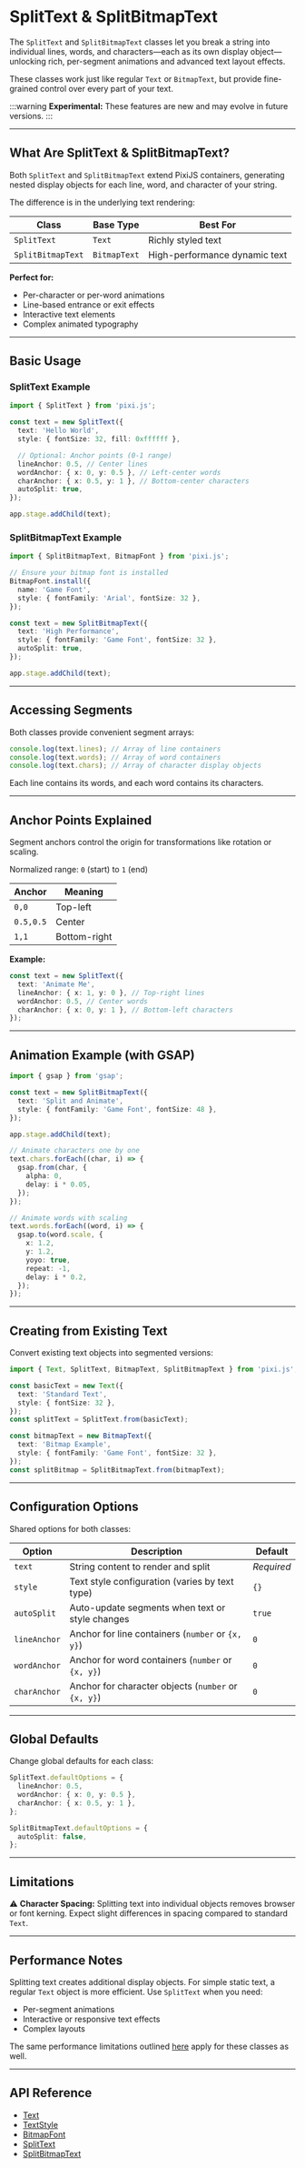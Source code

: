 # SplitText & SplitBitmapText

The `SplitText` and `SplitBitmapText` classes let you break a string into individual lines, words, and characters—each as its own display object—unlocking rich, per-segment animations and advanced text layout effects.

These classes work just like regular `Text` or `BitmapText`, but provide fine-grained control over every part of your text.

:::warning
**Experimental:** These features are new and may evolve in future versions.
:::

---

## What Are SplitText & SplitBitmapText?

Both `SplitText` and `SplitBitmapText` extend PixiJS containers, generating nested display objects for each line, word, and character of your string.

The difference is in the underlying text rendering:

| Class             | Base Type    | Best For                      |
| ----------------- | ------------ | ----------------------------- |
| `SplitText`       | `Text`       | Richly styled text            |
| `SplitBitmapText` | `BitmapText` | High-performance dynamic text |

**Perfect for:**

- Per-character or per-word animations
- Line-based entrance or exit effects
- Interactive text elements
- Complex animated typography

---

## Basic Usage

### SplitText Example

```ts
import { SplitText } from 'pixi.js';

const text = new SplitText({
  text: 'Hello World',
  style: { fontSize: 32, fill: 0xffffff },

  // Optional: Anchor points (0-1 range)
  lineAnchor: 0.5, // Center lines
  wordAnchor: { x: 0, y: 0.5 }, // Left-center words
  charAnchor: { x: 0.5, y: 1 }, // Bottom-center characters
  autoSplit: true,
});

app.stage.addChild(text);
```

### SplitBitmapText Example

```ts
import { SplitBitmapText, BitmapFont } from 'pixi.js';

// Ensure your bitmap font is installed
BitmapFont.install({
  name: 'Game Font',
  style: { fontFamily: 'Arial', fontSize: 32 },
});

const text = new SplitBitmapText({
  text: 'High Performance',
  style: { fontFamily: 'Game Font', fontSize: 32 },
  autoSplit: true,
});

app.stage.addChild(text);
```

---

## Accessing Segments

Both classes provide convenient segment arrays:

```ts
console.log(text.lines); // Array of line containers
console.log(text.words); // Array of word containers
console.log(text.chars); // Array of character display objects
```

Each line contains its words, and each word contains its characters.

---

## Anchor Points Explained

Segment anchors control the origin for transformations like rotation or scaling.

Normalized range: `0` (start) to `1` (end)

| Anchor    | Meaning      |
| --------- | ------------ |
| `0,0`     | Top-left     |
| `0.5,0.5` | Center       |
| `1,1`     | Bottom-right |

**Example:**

```ts
const text = new SplitText({
  text: 'Animate Me',
  lineAnchor: { x: 1, y: 0 }, // Top-right lines
  wordAnchor: 0.5, // Center words
  charAnchor: { x: 0, y: 1 }, // Bottom-left characters
});
```

---

## Animation Example (with GSAP)

```ts
import { gsap } from 'gsap';

const text = new SplitBitmapText({
  text: 'Split and Animate',
  style: { fontFamily: 'Game Font', fontSize: 48 },
});

app.stage.addChild(text);

// Animate characters one by one
text.chars.forEach((char, i) => {
  gsap.from(char, {
    alpha: 0,
    delay: i * 0.05,
  });
});

// Animate words with scaling
text.words.forEach((word, i) => {
  gsap.to(word.scale, {
    x: 1.2,
    y: 1.2,
    yoyo: true,
    repeat: -1,
    delay: i * 0.2,
  });
});
```

---

## Creating from Existing Text

Convert existing text objects into segmented versions:

```ts
import { Text, SplitText, BitmapText, SplitBitmapText } from 'pixi.js';

const basicText = new Text({
  text: 'Standard Text',
  style: { fontSize: 32 },
});
const splitText = SplitText.from(basicText);

const bitmapText = new BitmapText({
  text: 'Bitmap Example',
  style: { fontFamily: 'Game Font', fontSize: 32 },
});
const splitBitmap = SplitBitmapText.from(bitmapText);
```

---

## Configuration Options

Shared options for both classes:

| Option       | Description                                         | Default    |
| ------------ | --------------------------------------------------- | ---------- |
| `text`       | String content to render and split                  | _Required_ |
| `style`      | Text style configuration (varies by text type)      | `{}`       |
| `autoSplit`  | Auto-update segments when text or style changes     | `true`     |
| `lineAnchor` | Anchor for line containers (`number` or `{x, y}`)   | `0`        |
| `wordAnchor` | Anchor for word containers (`number` or `{x, y}`)   | `0`        |
| `charAnchor` | Anchor for character objects (`number` or `{x, y}`) | `0`        |

---

## Global Defaults

Change global defaults for each class:

```ts
SplitText.defaultOptions = {
  lineAnchor: 0.5,
  wordAnchor: { x: 0, y: 0.5 },
  charAnchor: { x: 0.5, y: 1 },
};

SplitBitmapText.defaultOptions = {
  autoSplit: false,
};
```

---

## Limitations

⚠️ **Character Spacing:**
Splitting text into individual objects removes browser or font kerning. Expect slight differences in spacing compared to standard `Text`.

---

## Performance Notes

Splitting text creates additional display objects. For simple static text, a regular `Text` object is more efficient. Use `SplitText` when you need:

- Per-segment animations
- Interactive or responsive text effects
- Complex layouts

The same performance limitations outlined [here](./index.md) apply for these classes as well.

---

## API Reference

- [Text](https://pixijs.download/release/docs/scene.Text.html)
- [TextStyle](https://pixijs.download/release/docs/text.TextStyle.html)
- [BitmapFont](https://pixijs.download/release/docs/text.BitmapFont.html)
- [SplitText](https://pixijs.download/release/docs/text.SplitText.html)
- [SplitBitmapText](https://pixijs.download/release/docs/text.SplitBitmapText.html)
